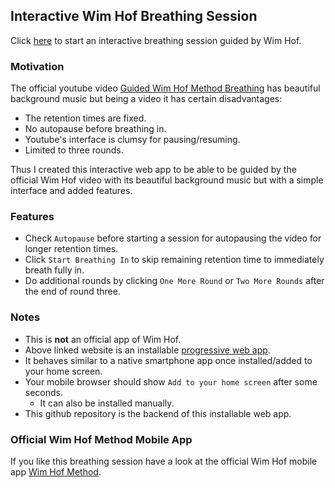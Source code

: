 ## Interactive Wim Hof Breathing Session

Click [here](https://danieldreke.github.io/wim-hof-breathing-session/) to start an interactive breathing session guided by Wim Hof.

### Motivation

The official youtube video [Guided Wim Hof Method Breathing](https://www.youtube.com/watch?v=tybOi4hjZFQ) has beautiful background music but being a video it has certain disadvantages:
- The retention times are fixed.
- No autopause before breathing in.
- Youtube's interface is clumsy for pausing/resuming.
- Limited to three rounds.

Thus I created this interactive web app to be able to be guided by the official Wim Hof video with its beautiful background music but with a simple interface and added features.

### Features

- Check `Autopause` before starting a session for autopausing the video for longer retention times.
- Click `Start Breathing In` to skip remaining retention time to immediately breath fully in.
- Do additional rounds by clicking `One More Round` or `Two More Rounds` after the end of round three.

### Notes

- This is **not** an official app of Wim Hof.
- Above linked website is an installable [progressive web app](https://en.wikipedia.org/wiki/Progressive_web_application).
- It behaves similar to a native smartphone app once installed/added to your home screen.
- Your mobile browser should show `Add to your home screen` after some seconds.
  - It can also be installed manually.
- This github repository is the backend of this installable web app.

### Official Wim Hof Method Mobile App

If you like this breathing session have a look at the official Wim Hof mobile app [Wim Hof Method](https://www.wimhofmethod.com/wim-hof-method-mobile-app).